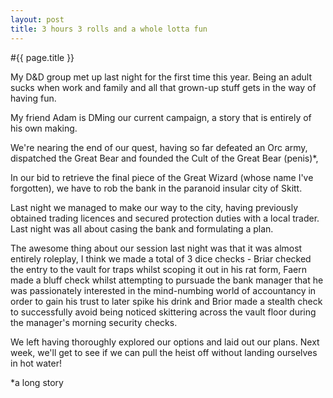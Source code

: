 ```yaml
---
layout: post
title: 3 hours 3 rolls and a whole lotta fun
---
```


#{{ page.title }}

My D&D group met up last night for the first time this year. Being an adult sucks when work and family and all that grown-up stuff gets in the way of having fun.

My friend Adam is DMing our current campaign, a story that is entirely of his own making.

We're nearing the end of our quest, having so far defeated an Orc army, dispatched the Great Bear and founded the Cult of the Great Bear (penis)*,

In our bid to retrieve the final piece of the Great Wizard (whose name I've forgotten), we have to rob the bank in the paranoid insular city of Skitt.

Last night we managed to make our way to the city, having previously obtained trading licences and secured protection duties with a local trader. Last night was all about casing the bank and formulating a plan.

The awesome thing about our session last night was that it was almost entirely roleplay, I think we made a total of 3 dice checks - Briar checked the entry to the vault for traps whilst scoping it out in his rat form, Faern made a bluff check whilst attempting to pursuade the bank manager that he was passionately interested in the mind-numbing world of accountancy in order to gain his trust to later spike his drink and Brior made a stealth check to successfully avoid being noticed skittering across the vault floor during the manager's morning security checks.

We left having thoroughly explored our options and laid out our plans. Next week, we'll get to see if we can pull the heist off without landing ourselves in hot water! 


*a long story
